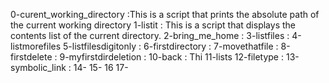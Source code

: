 0-curent_working_directory :This is a script that prints the absolute path of the current working directory
1-listit : This is a script that displays the contents list of the current directory.
2-bring_me_home :
3-listfiles :
4-listmorefiles
5-listfilesdigitonly :
6-firstdirectory :
7-movethatfile :
8-firstdelete :
9-myfirstdirdeletion :
10-back : Thi
11-lists
12-filetype :
13-symbolic_link :
14-
15-
16
17-
